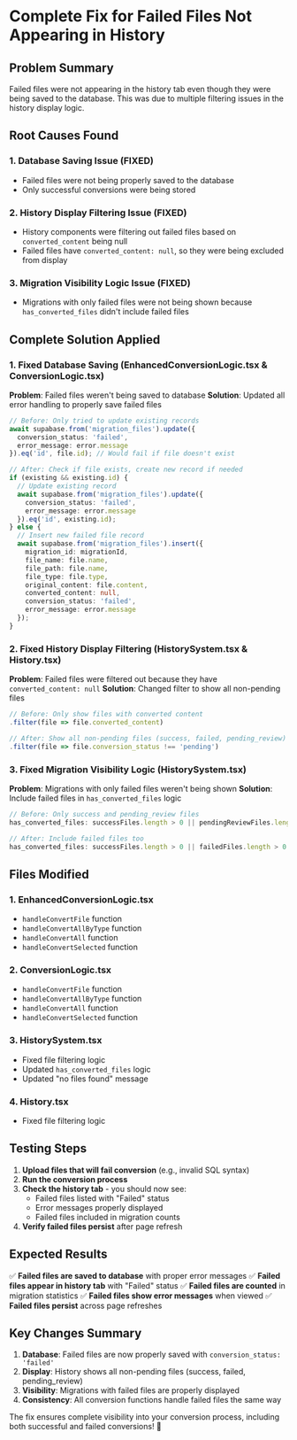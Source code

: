# Complete Fix for Failed Files Not Appearing in History

## Problem Summary
Failed files were not appearing in the history tab even though they were being saved to the database. This was due to multiple filtering issues in the history display logic.

## Root Causes Found

### 1. Database Saving Issue (FIXED)
- Failed files were not being properly saved to the database
- Only successful conversions were being stored

### 2. History Display Filtering Issue (FIXED)
- History components were filtering out failed files based on `converted_content` being null
- Failed files have `converted_content: null`, so they were being excluded from display

### 3. Migration Visibility Logic Issue (FIXED)
- Migrations with only failed files were not being shown because `has_converted_files` didn't include failed files

## Complete Solution Applied

### 1. Fixed Database Saving (EnhancedConversionLogic.tsx & ConversionLogic.tsx)
**Problem**: Failed files weren't being saved to database
**Solution**: Updated all error handling to properly save failed files

```typescript
// Before: Only tried to update existing records
await supabase.from('migration_files').update({
  conversion_status: 'failed',
  error_message: error.message
}).eq('id', file.id); // Would fail if file doesn't exist

// After: Check if file exists, create new record if needed
if (existing && existing.id) {
  // Update existing record
  await supabase.from('migration_files').update({
    conversion_status: 'failed',
    error_message: error.message
  }).eq('id', existing.id);
} else {
  // Insert new failed file record
  await supabase.from('migration_files').insert({
    migration_id: migrationId,
    file_name: file.name,
    file_path: file.name,
    file_type: file.type,
    original_content: file.content,
    converted_content: null,
    conversion_status: 'failed',
    error_message: error.message
  });
}
```

### 2. Fixed History Display Filtering (HistorySystem.tsx & History.tsx)
**Problem**: Failed files were filtered out because they have `converted_content: null`
**Solution**: Changed filter to show all non-pending files

```typescript
// Before: Only show files with converted content
.filter(file => file.converted_content)

// After: Show all non-pending files (success, failed, pending_review)
.filter(file => file.conversion_status !== 'pending')
```

### 3. Fixed Migration Visibility Logic (HistorySystem.tsx)
**Problem**: Migrations with only failed files weren't being shown
**Solution**: Include failed files in `has_converted_files` logic

```typescript
// Before: Only success and pending_review files
has_converted_files: successFiles.length > 0 || pendingReviewFiles.length > 0,

// After: Include failed files too
has_converted_files: successFiles.length > 0 || failedFiles.length > 0 || pendingReviewFiles.length > 0,
```

## Files Modified

### 1. EnhancedConversionLogic.tsx
- `handleConvertFile` function
- `handleConvertAllByType` function  
- `handleConvertAll` function
- `handleConvertSelected` function

### 2. ConversionLogic.tsx
- `handleConvertFile` function
- `handleConvertAllByType` function
- `handleConvertAll` function
- `handleConvertSelected` function

### 3. HistorySystem.tsx
- Fixed file filtering logic
- Updated `has_converted_files` logic
- Updated "no files found" message

### 4. History.tsx
- Fixed file filtering logic

## Testing Steps

1. **Upload files that will fail conversion** (e.g., invalid SQL syntax)
2. **Run the conversion process**
3. **Check the history tab** - you should now see:
   - Failed files listed with "Failed" status
   - Error messages properly displayed
   - Failed files included in migration counts
4. **Verify failed files persist** after page refresh

## Expected Results

✅ **Failed files are saved to database** with proper error messages
✅ **Failed files appear in history tab** with "Failed" status
✅ **Failed files are counted** in migration statistics
✅ **Failed files show error messages** when viewed
✅ **Failed files persist** across page refreshes

## Key Changes Summary

1. **Database**: Failed files are now properly saved with `conversion_status: 'failed'`
2. **Display**: History shows all non-pending files (success, failed, pending_review)
3. **Visibility**: Migrations with failed files are properly displayed
4. **Consistency**: All conversion functions handle failed files the same way

The fix ensures complete visibility into your conversion process, including both successful and failed conversions! 🎉 